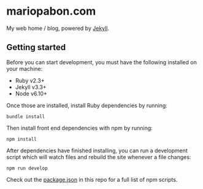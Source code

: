 # mariopabon.com

My web home / blog, powered by [Jekyll](https://jekyllrb.com/).

## Getting started

Before you can start development, you must have the following installed on your machine:

- Ruby v2.3+
- Jekyll v3.3+
- Node v6.10+

Once those are installed, install Ruby dependencies by running:

```
bundle install
```

Then install front end dependencies with npm by running:

```
npm install
```

After dependencies have finished installing, you can run a development script which will watch files and rebuild the site whenever a file changes:

```
npm run develop
```

Check out the [package.json](https://github.com/restlessbit/mariopabon.com/blob/master/package.json) in this repo for a full list of npm scripts.
